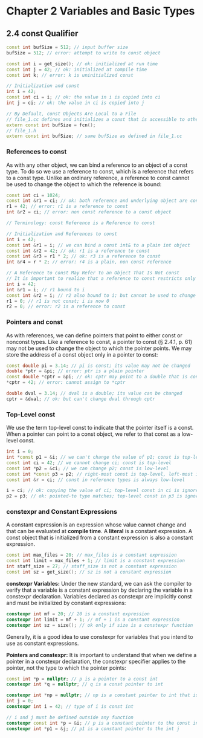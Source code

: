 # Chapter 2 Variables and Basic Types

## 2.4 const Qualifier

```cpp
const int bufSize = 512; // input buffer size
bufSize = 512; // error: attempt to write to const object

const int i = get_size(); // ok: initialized at run time
const int j = 42; // ok: initialized at compile time
const int k; // error: k is uninitialized const

// Initialization and const
int i = 42;
const int ci = i; // ok: the value in i is copied into ci
int j = ci; // ok: the value in ci is copied into j

// By Default, const Objects Are Local to a File
// file_1.cc defines and initializes a const that is accessible to other files
extern const int bufSize = fcn();
// file_1.h
extern const int bufSize; // same bufSize as defined in file_1.cc
```

### References to const

As with any other object, we can bind a reference to an object of a const type. To do so we use a reference to const, which is a reference that refers to a const type. Unlike an ordinary reference, a reference to const cannot be used to change the object to which the reference is bound:

```cpp
const int ci = 1024;
const int &r1 = ci; // ok: both reference and underlying object are const
r1 = 42; // error: r1 is a reference to const
int &r2 = ci; // error: non const reference to a const object

// Terminology: const Reference is a Reference to const

// Initialization and References to const
int i = 42;
const int &r1 = i; // we can bind a const int& to a plain int object
const int &r2 = 42; // ok: r1 is a reference to const
const int &r3 = r1 * 2; // ok: r3 is a reference to const
int &r4 = r * 2; // error: r4 is a plain, non const reference

// A Reference to const May Refer to an Object That Is Not const
// It is important to realize that a reference to const restricts only what we can do through that reference.
int i = 42;
int &r1 = i; // r1 bound to i
const int &r2 = i; // r2 also bound to i; but cannot be used to change i
r1 = 0; // r1 is not const; i is now 0
r2 = 0; // error: r2 is a reference to const
```

### Pointers and const

As with references, we can define pointers that point to either const or nonconst types. Like a reference to const, a pointer to const (§ 2.4.1, p. 61) may not be used to change the object to which the pointer points. We may store the address of a const object only in a pointer to const:

```cpp
const double pi = 3.14; // pi is const; its value may not be changed
double *ptr = &pi; // error: ptr is a plain pointer
const double *cptr = &pi; // ok: cptr may point to a double that is const
*cptr = 42; // error: cannot assign to *cptr

double dval = 3.14; // dval is a double; its value can be changed
cptr = &dval; // ok: but can't change dval through cptr
```

### Top-Level const

We use the term top-level const to indicate that the pointer itself is a const. When a pointer can point to a const object, we refer to that const as a low-level const.

```cpp
int i = 0;
int *const p1 = &i; // we can't change the value of p1; const is top-level
const int ci = 42; // we cannot change ci; const is top-level
const int *p2 = &ci; // we can change p2; const is low-level
const int *const p3 = p2; // right-most const is top-level, left-most is not
const int &r = ci; // const in reference types is always low-level

i = ci; // ok: copying the value of ci; top-level const in ci is ignored
p2 = p3; // ok: pointed-to type matches; top-level const in p3 is ignored
```

### constexpr and Constant Expressions

A constant expression is an expression whose value cannot change and that can be evaluated at **compile time**. A **literal** is a constant expression. A const object that is initialized from a constant expression is also a constant expression. 

```cpp
const int max_files = 20; // max_files is a constant expression
const int limit = max_files + 1; // limit is a constant expression
int staff_size = 27; // staff_size is not a constant expression
const int sz = get_size(); // sz is not a constant expression
```

**constexpr Variables:** Under the new standard, we can ask the compiler to verify that a variable is a constant expression by declaring the variable in a constexpr declaration. Variables declared as constexpr are implicitly const and must be initialized by constant expressions:

```cpp
constexpr int mf = 20; // 20 is a constant expression
constexpr int limit = mf + 1; // mf + 1 is a constant expression
constexpr int sz = size(); // ok only if size is a constexpr function
```

Generally, it is a good idea to use constexpr for variables that you intend to use as constant expressions.

**Pointers and constexpr:** It is important to understand that when we define a pointer in a constexpr declaration, the constexpr specifier applies to the pointer, not the type to which the pointer points:

```cpp
const int *p = nullptr; // p is a pointer to a const int
constexpr int *q = nullptr; // q is a const pointer to int

constexpr int *np = nullptr; // np is a constant pointer to int that is null
int j = 0;
constexpr int i = 42; // type of i is const int

// i and j must be defined outside any function
constexpr const int *p = &i; // p is a constant pointer to the const int i
constexpr int *p1 = &j; // p1 is a constant pointer to the int j
```
